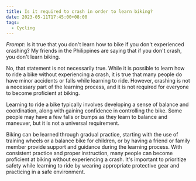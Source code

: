 ```yaml
---
title: Is it required to crash in order to learn biking?
date: 2023-05-11T17:45:00+08:00
tags:
  - Cycling
---
```

_Prompt_: 
Is it true that you don't learn how to bike if you don't experienced crashing? My friends in the Philippines are saying that if you don't crash, you don't learn biking.

No, that statement is not necessarily true. While it is possible to learn how to ride a bike without experiencing a crash, it is true that many people do have minor accidents or falls while learning to ride. However, crashing is not a necessary part of the learning process, and it is not required for everyone to become proficient at biking.

Learning to ride a bike typically involves developing a sense of balance and coordination, along with gaining confidence in controlling the bike. Some people may have a few falls or bumps as they learn to balance and maneuver, but it is not a universal requirement.

Biking can be learned through gradual practice, starting with the use of training wheels or a balance bike for children, or by having a friend or family member provide support and guidance during the learning process. With consistent practice and proper instruction, many people can become proficient at biking without experiencing a crash. It's important to prioritize safety while learning to ride by wearing appropriate protective gear and practicing in a safe environment.